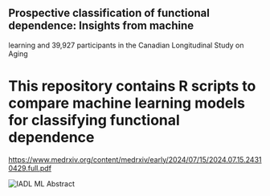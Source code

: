 ## Prospective classification of functional dependence: Insights from machine 
learning and 39,927 participants in the Canadian Longitudinal Study on Aging

# This repository contains R scripts to compare machine learning models for classifying functional dependence 
https://www.medrxiv.org/content/medrxiv/early/2024/07/15/2024.07.15.24310429.full.pdf 

![IADL ML Abstract](https://github.com/user-attachments/assets/0ca48caf-0aba-4c9c-acc7-94e16e680e4e)
